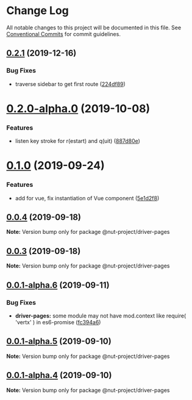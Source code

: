 # Change Log

All notable changes to this project will be documented in this file.
See [Conventional Commits](https://conventionalcommits.org) for commit guidelines.

## [0.2.1](https://github.com/nut-project/nut/tree/master/packages/gatherer/compare/@nut-project/driver-pages@0.2.0...@nut-project/driver-pages@0.2.1) (2019-12-16)


### Bug Fixes

* traverse sidebar to get first route ([224df89](https://github.com/nut-project/nut/tree/master/packages/gatherer/commit/224df8933cbec052fb04ca1801b208d5a074234b))





# [0.2.0-alpha.0](https://github.com/nut-project/nut/tree/master/packages/gatherer/compare/@nut-project/driver-pages@0.1.1-alpha.1...@nut-project/driver-pages@0.2.0-alpha.0) (2019-10-08)


### Features

* listen key stroke for r(estart) and q(uit) ([887d80e](https://github.com/nut-project/nut/tree/master/packages/gatherer/commit/887d80e))





# [0.1.0](https://github.com/nut-project/nut/tree/master/packages/gatherer/compare/@nut-project/driver-pages@0.0.5...@nut-project/driver-pages@0.1.0) (2019-09-24)


### Features

* add  for vue, fix instantiation of Vue component ([5e1d2f8](https://github.com/nut-project/nut/tree/master/packages/gatherer/commit/5e1d2f8))





## [0.0.4](https://github.com/nut-project/nut/tree/master/packages/gatherer/compare/@nut-project/driver-pages@0.0.3...@nut-project/driver-pages@0.0.4) (2019-09-18)

**Note:** Version bump only for package @nut-project/driver-pages





## [0.0.3](https://github.com/nut-project/nut/tree/master/packages/gatherer/compare/@nut-project/driver-pages@0.0.2...@nut-project/driver-pages@0.0.3) (2019-09-18)

**Note:** Version bump only for package @nut-project/driver-pages





## [0.0.1-alpha.6](https://github.com/nut-project/nut/tree/master/packages/gatherer/compare/@nut-project/driver-pages@0.0.1-alpha.5...@nut-project/driver-pages@0.0.1-alpha.6) (2019-09-11)


### Bug Fixes

* **driver-pages:** some module may not have mod.context like require( 'vertx' ) in es6-promise ([fc394a6](https://github.com/nut-project/nut/tree/master/packages/gatherer/commit/fc394a6))





## [0.0.1-alpha.5](https://github.com/nut-project/nut/tree/master/packages/gatherer/compare/@nut-project/driver-pages@0.0.1-alpha.4...@nut-project/driver-pages@0.0.1-alpha.5) (2019-09-10)

**Note:** Version bump only for package @nut-project/driver-pages





## [0.0.1-alpha.4](https://github.com/nut-project/nut/tree/master/packages/gatherer/compare/@nut-project/driver-pages@0.0.1-alpha.3...@nut-project/driver-pages@0.0.1-alpha.4) (2019-09-10)

**Note:** Version bump only for package @nut-project/driver-pages
